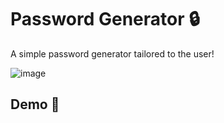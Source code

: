 # Password Generator 🔒

A simple password generator tailored to the user!

![image](https://i.pinimg.com/originals/80/ab/46/80ab46ce3e991da1596d8358f459d587.gif)

## Demo 🎯

<img >
